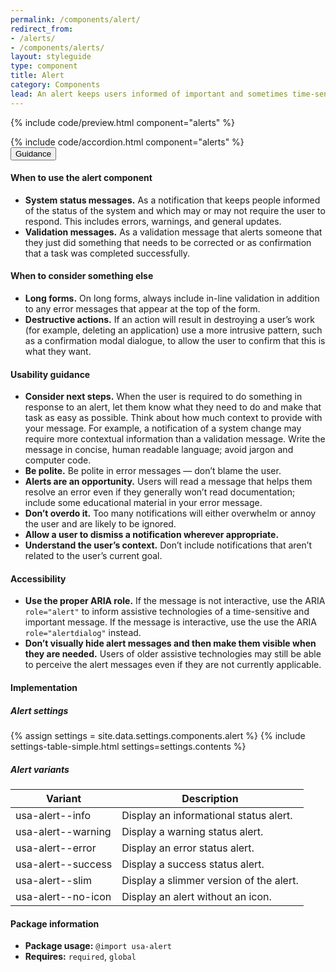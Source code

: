 ```yaml
---
permalink: /components/alert/
redirect_from:
- /alerts/
- /components/alerts/
layout: styleguide
type: component
title: Alert
category: Components
lead: An alert keeps users informed of important and sometimes time-sensitive changes.
---
```


{% include code/preview.html component="alerts" %}
<section class="site-component-section">
  {% include code/accordion.html component="alerts" %}
  <div class="usa-accordion usa-accordion--bordered site-accordion-docs">
    <button class="usa-button-unstyled usa-accordion__button"
        aria-expanded="true" aria-controls="alert-docs">
      Guidance
    </button>
    <div id="alert-docs" aria-hidden="false" class="usa-accordion__content site-component-usage">
      <h4>When to use the alert component</h4>
      <ul class="usa-content-list">
        <li><strong>System status messages.</strong> As a notification that keeps people informed of the status of the system and which may or may not require the user to respond. This includes errors, warnings, and general updates.</li>
        <li><strong>Validation messages.</strong> As a validation message that alerts someone that they just did something that needs to be corrected or as confirmation that a task was completed successfully.</li>
      </ul>
      <h4>When to consider something else</h4>
      <ul class="usa-content-list">
        <li><strong>Long forms.</strong> On long forms, always include in-line validation in addition to any error messages that appear at the top of the form. </li>
        <li><strong>Destructive actions.</strong> If an action will result in destroying a user’s work (for example, deleting an application) use a more intrusive pattern, such as a confirmation modal dialogue, to allow the user to confirm that this is what they want.</li>
      </ul>
      <h4>Usability guidance</h4>
      <ul class="usa-content-list">
        <li><strong>Consider next steps.</strong> When the user is required to do something in response to an alert, let them know what they need to do and make that task as easy as possible. Think about how much context to provide with your message. For example, a notification of a system change may require more contextual information than a validation message. Write the message in concise, human readable language; avoid jargon and computer code.</li>
        <li><strong>Be polite.</strong> Be polite in error messages — don’t blame the user.</li>
        <li><strong>Alerts are an opportunity.</strong> Users will read a message that helps them resolve an error even if they generally won’t read documentation; include some educational material in your error message.</li>
        <li><strong>Don’t overdo it.</strong> Too many notifications will either overwhelm or annoy the user and are likely to be ignored.</li>
        <li><strong>Allow a user to dismiss a notification wherever appropriate.</strong></li>
        <li><strong>Understand the user’s context.</strong> Don’t include notifications that aren’t related to the user’s current goal.</li>
      </ul>
      <h4>Accessibility</h4>
      <ul class="usa-content-list">
        <li><strong>Use the proper ARIA role.</strong> If the message is not interactive, use the ARIA <code>role=<wbr>"alert"</code> to inform assistive technologies of a time-sensitive and important message. If the message is interactive, use the use the ARIA <code>role=<wbr>"alertdialog"</code> instead.</li>
        <li><strong>Don’t visually hide alert messages and then make them visible when they are needed.</strong> Users of older assistive technologies may still be able to perceive the alert messages even if they are not currently applicable.</li>
      </ul>
      <h4 class="usa-heading">Implementation</h4>
      <h5 id="component-settings">Alert settings</h5>
      {% assign settings = site.data.settings.components.alert %}
      {% include settings-table-simple.html settings=settings.contents %}
      <h5 id="component-variants">Alert variants</h5>
      <table class="usa-table--borderless site-table-responsive site-table-simple" aria-labelledby="component-variants">
        <thead>
          <tr>
            <th scope="col" class="flex-6">Variant</th>
            <th scope="col" class="flex-6">Description</th>
          </tr>
        </thead>
        <tbody class="font-mono-2xs">
          <tr>
            <td data-title="Variant" class="flex-6">usa-alert--info</td>
            <td data-title="Description" class="flex-6">
              <span class="font-lang-3xs">Display an informational status alert.</span>
            </td>
          </tr>
          <tr>
            <td data-title="Variant" class="flex-6">usa-alert--warning</td>
            <td data-title="Description" class="flex-6">
              <span class="font-lang-3xs">Display a warning status alert.</span>
            </td>
          </tr>
          <tr>
            <td data-title="Variant" class="flex-6">usa-alert--error</td>
            <td data-title="Description" class="flex-6">
              <span class="font-lang-3xs">Display an error status alert.</span>
            </td>
          </tr>
          <tr>
            <td data-title="Variant" class="flex-6">usa-alert--success</td>
            <td data-title="Description" class="flex-6">
              <span class="font-lang-3xs">Display a success status alert.</span>
            </td>
          </tr>
          <tr>
            <td data-title="Variant" class="flex-6">usa-alert--slim</td>
            <td data-title="Description" class="flex-6">
              <span class="font-lang-3xs">Display a slimmer version of the alert.</span>
            </td>
          </tr>
          <tr>
            <td data-title="Variant" class="flex-6">usa-alert--no-icon</td>
            <td data-title="Description" class="flex-6">
              <span class="font-lang-3xs">Display an alert without an icon.</span>
            </td>
          </tr>
        </tbody>
      </table>
      <h4 class="usa-heading">Package information</h4>
      <ul class="usa-content-list">
        <li>
          <strong>Package usage:</strong> <code>@import usa-alert</code>
        </li>
        <li>
          <strong>Requires:</strong> <code>required</code>, <code>global</code>
        </li>
      </ul>
    </div>
  </div>
</section>
